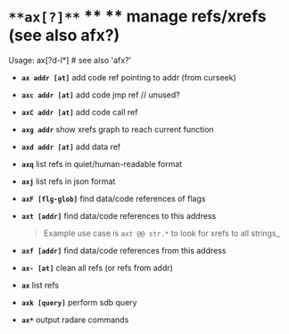 <!-- TITLE: ax -->

#  `**ax[?]**` ** ** manage refs/xrefs (see also afx?)

Usage: ax[?d-l*] # see also 'afx?'

- **`ax addr [at]`** add code ref pointing to addr (from curseek)
- **`axc addr [at]`** add code jmp ref // unused?
- **`axC addr [at]`** add code call ref
- **`axg addr`** show xrefs graph to reach current function
- **`axd addr [at]`** add data ref
- **`axq`** list refs in quiet/human-readable format
- **`axj`** list refs in json format
- **`axF [flg-glob]`** find data/code references of flags
- **`axt [addr]`** find data/code references to this address

   > Example use case is `axt @@ str.*` to look for xrefs to all strings_ 

- **`axf [addr]`** find data/code references from this address
- **`ax- [at]`** clean all refs (or refs from addr)
- **`ax`** list refs
- **`axk [query]`** perform sdb query
- **`ax*`** output radare commands

<p hidden>ax axc axC axg axd axq axj axF axt axf ax- axk ax*</p>